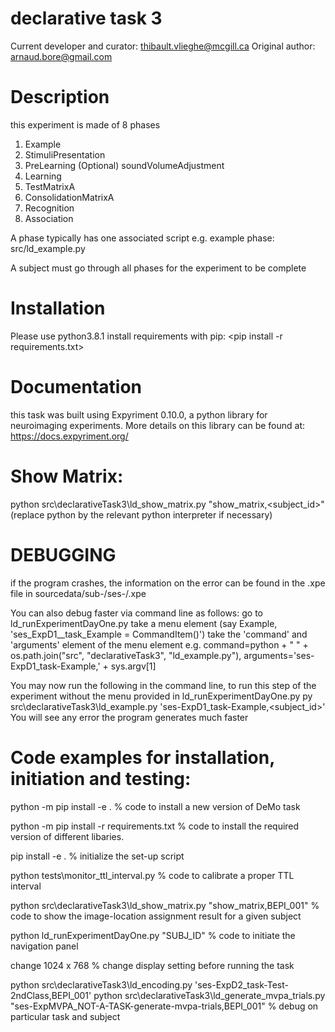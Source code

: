 # declarative task 3
Current developer and curator: thibault.vlieghe@mcgill.ca
Original author: arnaud.bore@gmail.com

# Description
this experiment is made of 8 phases
1. Example
2. StimuliPresentation
3. PreLearning
(Optional) soundVolumeAdjustment
4. Learning
5. TestMatrixA
6. ConsolidationMatrixA
7. Recognition
8. Association

A phase typically has one associated script
e.g. example phase: src/ld_example.py

A subject must go through all phases for the experiment to be complete

# Installation
Please use  python3.8.1
install requirements with pip: <pip install -r requirements.txt>

# Documentation
this task was built using Expyriment 0.10.0, a python library for neuroimaging experiments. More details on this library can be found at: https://docs.expyriment.org/

# Show Matrix:
python src\declarativeTask3\ld_show_matrix.py "show_matrix,<subject_id>"
(replace python by the relevant python interpreter if necessary)

# DEBUGGING
if the program crashes, the information on the error can be found in the .xpe file in sourcedata/sub-<subject-id>/ses-<ses-id>/<task-filename>.xpe

You can also debug faster via command line as follows:
go to ld_runExperimentDayOne.py
take a menu element (say Example, 'ses_ExpD1__task_Example = CommandItem()')
take the 'command' and 'arguments' element of the menu element
e.g.
command=python + " " + os.path.join("src", "declarativeTask3", "ld_example.py"),
    arguments='ses-ExpD1_task-Example,' + sys.argv[1]

You may now run the following in the command line, to run this step of the experiment without the menu provided in ld_runExperimentDayOne.py
py src\declarativeTask3\ld_example.py 'ses-ExpD1_task-Example,<subject_id>'
You will see any error the program generates much faster

# Code examples for installation, initiation and testing:

python -m pip install -e .
% code to install a new version of DeMo task

python -m pip install -r requirements.txt
% code to install the required version of different libaries.

pip install -e .
% initialize the set-up script

python tests\monitor_ttl_interval.py
% code to calibrate a proper TTL interval

python src\declarativeTask3\ld_show_matrix.py "show_matrix,BEPI_001" 
% code to show the image-location assignment result for a given subject

python ld_runExperimentDayOne.py "SUBJ_ID"
% code to initiate the navigation panel

change 1024 x 768 
% change display setting before running the task

python src\declarativeTask3\ld_encoding.py 'ses-ExpD2_task-Test-2ndClass,BEPI_001'
python src\declarativeTask3\ld_generate_mvpa_trials.py "ses-ExpMVPA_NOT-A-TASK-generate-mvpa-trials,BEPI_001" 
% debug on particular task and subject


